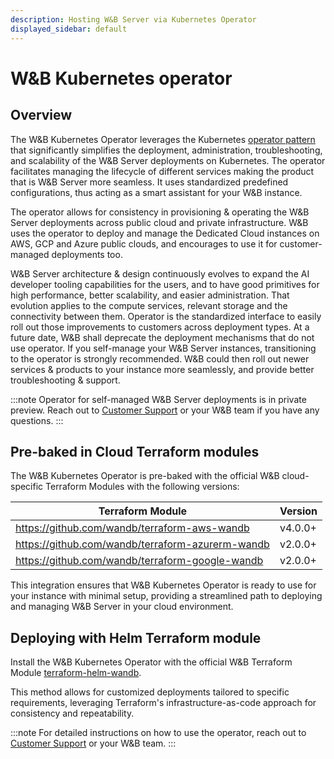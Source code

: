 ```yaml
---
description: Hosting W&B Server via Kubernetes Operator
displayed_sidebar: default
---
```


# W&B Kubernetes operator

## Overview

The W&B Kubernetes Operator leverages the Kubernetes [operator pattern](https://kubernetes.io/docs/concepts/extend-kubernetes/operator/) that significantly simplifies the deployment, administration, troubleshooting, and scalability of the W&B Server deployments on Kubernetes. The operator facilitates managing the lifecycle of different services making the product that is W&B Server more seamless. It uses standardized predefined configurations, thus acting as a smart assistant for your W&B instance.

The operator allows for consistency in provisioning & operating the W&B Server deployments across public cloud and private infrastructure. W&B uses the operator to deploy and manage the Dedicated Cloud instances on AWS, GCP and Azure public clouds, and encourages to use it for customer-managed deployments too.

W&B Server architecture & design continuously evolves to expand the AI developer tooling capabilities for the users, and to have good primitives for high performance, better scalability, and easier administration. That evolution applies to the compute services, relevant storage and the connectivity between them. Operator is the standardized interface to easily roll out those improvements to customers across deployment types. At a future date, W&B shall deprecate the deployment mechanisms that do not use operator. If you self-manage your W&B Server instances, transitioning to the operator is strongly recommended. W&B could then roll out newer services & products to your instance more seamlessly, and provide better troubleshooting & support.

:::note
Operator for self-managed W&B Server deployments is in private preview. Reach out to [Customer Support](mailto:support@wandb.com) or your W&B team if you have any questions.
:::

## Pre-baked in Cloud Terraform modules

The W&B Kubernetes Operator is pre-baked with the official W&B cloud-specific Terraform Modules with the following versions:

| Terraform Module                                 | Version |
| ------------------------------------------------ | ------- |
| https://github.com/wandb/terraform-aws-wandb     | v4.0.0+ |
| https://github.com/wandb/terraform-azurerm-wandb | v2.0.0+ |
| https://github.com/wandb/terraform-google-wandb  | v2.0.0+ |

This integration ensures that W&B Kubernetes Operator is ready to use for your instance with minimal setup, providing a streamlined path to deploying and managing W&B Server in your cloud environment.

## Deploying with Helm Terraform module

Install the W&B Kubernetes Operator with the official W&B Terraform Module [terraform-helm-wandb](https://github.com/wandb/terraform-helm-wandb).

This method allows for customized deployments tailored to specific requirements, leveraging Terraform's infrastructure-as-code approach for consistency and repeatability.

:::note
For detailed instructions on how to use the operator, reach out to [Customer Support](mailto:support@wandb.com) or your W&B team.
:::
